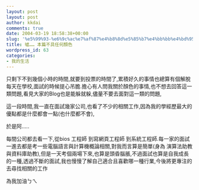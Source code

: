 ```yaml
---
layout: post
layout: post
author: kkdai
comments: true
date: 2004-03-19 18:58:38+00:00
slug: '%e5%99%93-%e6%9c%ac%e7%af%87%e4%b8%8d%e5%85%b7%e4%bb%bb%e4%bd%95%e9%a1%8f%e8%89%b2'
title: 噓…… 本篇不具任何顏色
wordpress_id: 63
categories:
- 我的生活
---
```


只剩下不到幾個小時的時間,就要到投票的時間了,累積好久的事情也總算有個解脫
每天在學校,面試的時候提心吊膽.擔心有人問我關於顏色的事情,也不想去回答這一類問題,看見大家的Blog也是能躲就躲,儘量不要去面對這一類的問題,

這一段時間,我一直在面試幾家公司,也看了不少的相關工作,因為我的學經歷最大的優點都是什麼都會一點(也什麼都不會),

於是阿.....

每間公司都去看一下,從bios 工程師  到寫網頁工程師  到系統工程師.每一家的面試一進去都是考一些電腦語言與計算機概論相關,對我而言算是簡單(身為  演算法助教與資料庫助教),但是一天考個兩場下來,也算是頭昏腦脹,不過面試也算是自我成長的一種,透過不斷的面試,我也慢慢了解自己適合且喜歡哪一種行業,今後將更專注的去尋找相關的工作

為我加油ㄅㄟ
